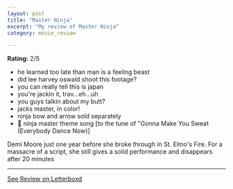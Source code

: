 ```yaml
---
layout: post
title: "Master Ninja"
excerpt: "My review of Master Ninja"
category: movie_review

---
```


**Rating:** 2/5

* he learned too late than man is a feeling beast
* did lee harvey oswald shoot this footage?
* you can really tell this is japan
* you're jackin it, trav...eh...uh
* you guys talkin about my butt?
* jacks master, in color!
* ninja bow and arrow sold separately 
* 🎵 ninja master theme song [to the tune of "Gonna Make You Sweat (Everybody Dance Now)]

Demi Moore just one year before she broke through in St. Elmo's Fire. For a massacre of a script, she still gives a solid performance and disappears after 20 minutes

<hr>

[See Review on Letterboxd](https://boxd.it/4TavSl)
